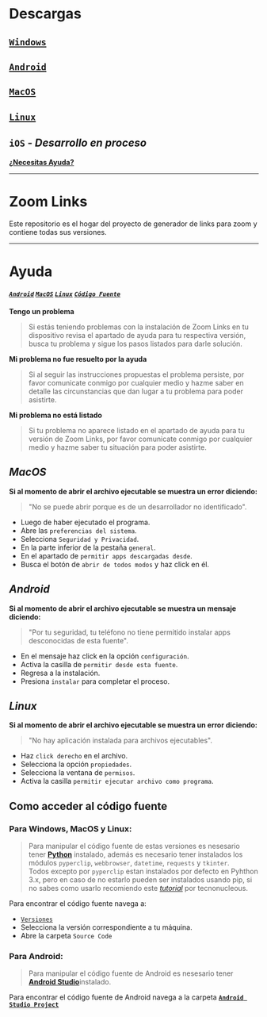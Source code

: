 # Descargas
## [**`Windows`**](https://github.com/shernandezz/zoom-links/raw/master/Versions/Windows/ZL%20Windows%20Installer.exe)
## [**`Android`**](https://github.com/shernandezz/zoom-links/raw/master/Versions/Android/ZL%20andriod.apk)
## [**`MacOS`**](https://github.com/shernandezz/zoom-links/raw/master/Versions/MacOS/Zoom%20Links.app.zip)
## [**`Linux`**](https://github.com/shernandezz/zoom-links/raw/master/Versions/Linux/Zoom%20Links)
## **`iOS`** - _Desarrollo en proceso_

[**¿Necesitas Ayuda?**](#ayuda)

***

# Zoom Links
Este repositorio es el hogar del proyecto de generador de links para zoom y contiene todas sus versiones.

***

# Ayuda
#### [_`Android`_](#android) [_`MacOS`_](#macos) [_`Linux`_](#linux) [_`Código Fuente`_](#como-acceder-al-código-fuente)

**Tengo un problema**
>Si estás teniendo problemas con la instalación de Zoom Links en tu dispositivo revisa el apartado de ayuda para tu respectiva versión, busca tu problema y sigue los pasos listados para darle solución.

**Mi problema no fue resuelto por la ayuda**
>Si al seguir las instrucciones propuestas el problema persiste, por favor comunicate conmigo por cualquier medio y hazme saber en detalle las circunstancias que dan lugar a tu problema para poder asistirte.

**Mi problema no está listado**
>Si tu problema no aparece listado en el apartado de ayuda para tu versión de Zoom Links, por favor comunicate conmigo por cualquier medio y hazme saber tu situación para poder asistirte.


## _MacOS_
**Si al momento de abrir el archivo ejecutable se muestra un error diciendo:**
> "No se puede abrir porque es de un desarrollador no identificado".

+ Luego de haber ejecutado el programa.
+ Abre las `preferencias del sistema`.
+ Selecciona `Seguridad y Privacidad`.
+ En la parte inferior de la pestaña `general`.
+ En el apartado de `permitir apps descargadas desde`.
+ Busca el botón de `abrir de todos modos` y haz click en él.

## _Android_
**Si al momento de abrir el archivo ejecutable se muestra un mensaje diciendo:**
> "Por tu seguridad, tu teléfono no tiene permitido instalar apps desconocidas de esta fuente".

+ En el mensaje haz click en la opción `configuración`.
+ Activa la casilla de `permitir desde esta fuente`.
+ Regresa a la instalación.
+ Presiona `instalar` para completar el proceso.

## _Linux_
**Si al momento de abrir el archivo ejecutable se muestra un error diciendo:**
> "No hay aplicación instalada para archivos ejecutables".

+ Haz `click derecho` en el archivo.
+ Selecciona la opción `propiedades`.
+ Selecciona la ventana de `permisos`.
+ Activa la casilla `permitir ejecutar archivo como programa`.

## Como acceder al código fuente
### **Para Windows, MacOS y Linux:**
>Para manipular el código fuente de estas versiones es nesesario tener [**Python**](https://www.python.org/) instalado, además es necesario tener instalados los módulos `pyperclip`, `webbrowser`, `datetime`, `requests` y `tkinter`.                                          
Todos excepto por `pyperclip` estan instalados por defecto en Pyhthon 3.x, pero en caso de no estarlo pueden ser instalados usando pip, si no sabes como usarlo recomiendo este [_tutorial_](https://tecnonucleous.com/2018/01/28/>como-instalar-pip-para-python-en-windows-mac-y-linux/) por tecnonucleous.

Para encontrar el código fuente navega a:
+ [`Versiones`](/Versions)
+ Selecciona la versión correspondiente a tu máquina.
+ Abre la carpeta `Source Code`

### **Para Android:**
>Para manipular el código fuente de Android es nesesario tener [**Android Studio**](https://developer.android.com/studio/)instalado.

Para encontrar el código fuente de Android navega a la carpeta [**`Android Studio Project`**](/Versions/Android/Android%20Studio%20Project)